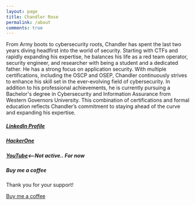 ```yaml
---
layout: page
title: Chandler Rose
permalink: /about
comments: true
---
```


<div class="row justify-content-between">
<div class="col-md-8 pr-5">

<p>From Army boots to cybersecurity roots, Chandler has spent the last two years diving headfirst into the world of security. Starting with CTFs and rapidly expanding his expertise, he balances his life as a red team operator, security engineer, and researcher with being a student and a dedicated father. He has a strong focus on application security. With multiple certifications, including the OSCP and OSEP, Chandler continuously strives to enhance his skill set in the ever-evolving field of cybersecurity. In addition to his professional achievements, he is currently pursuing a Bachelor's degree in Cybersecurity and Information Assurance from Western Governors University. This combination of certifications and formal education reflects Chandler’s commitment to staying ahead of the curve and expanding his expertise.</p>

<h5><a href="https://www.linkedin.com/in/chandler-rose">LinkedIn Profile</a></h5>

<h5><a href="https://hackerone.com/turbul3nce?type=user">HackerOne</a></h5>

<h5><a href="https://www.youtube.com/@rosehacksyoutube">YouTube</a><--<b>Not active.. For now</b></h5>
</div>

<div class="col-md-4">

<div class="sticky-top sticky-top-80">
<h5>Buy me a coffee</h5>

<p>Thank you for your support!</p>

<a target="_blank" href="https://buymeacoffee.com/rosehacksls" class="btn btn-danger">Buy me a coffee</a>

</div>
</div>
</div>
